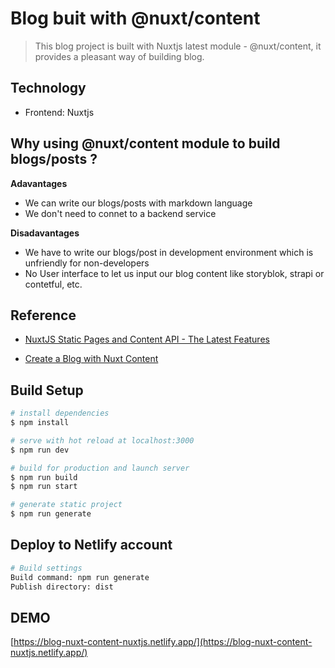 # Blog buit with @nuxt/content 

> This blog project is built with Nuxtjs latest module - @nuxt/content, it provides a pleasant way of building blog.

## Technology
- Frontend: Nuxtjs
  
## Why using @nuxt/content module to build blogs/posts ?
**Adavantages**
- We can write our blogs/posts with markdown language
- We don't need to connet to a backend service

**Disadavantages**
- We have to write our blogs/post in development environment which is unfriendly for non-developers
- No User interface to let us input our blog content like storyblok, strapi or contetful, etc.
  
## Reference
- [NuxtJS Static Pages and Content API - The Latest Features](https://www.youtube.com/watch?v=syD1Z55X8fQ)
<!-- <br> -->
- [Create a Blog with Nuxt Content](https://nuxtjs.org/blog/creating-blog-with-nuxt-content)

## Build Setup

```bash
# install dependencies
$ npm install

# serve with hot reload at localhost:3000
$ npm run dev

# build for production and launch server
$ npm run build
$ npm run start

# generate static project
$ npm run generate
```

## Deploy to Netlify account

```bash
# Build settings
Build command: npm run generate
Publish directory: dist
```

## DEMO
[https://blog-nuxt-content-nuxtjs.netlify.app/](https://blog-nuxt-content-nuxtjs.netlify.app/)